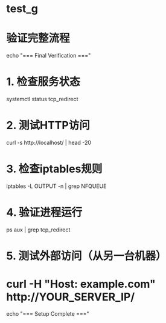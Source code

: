 # test_g

# 验证完整流程
echo "=== Final Verification ==="

# 1. 检查服务状态
systemctl status tcp_redirect

# 2. 测试HTTP访问
curl -s http://localhost/ | head -20

# 3. 检查iptables规则
iptables -L OUTPUT -n | grep NFQUEUE

# 4. 验证进程运行
ps aux | grep tcp_redirect

# 5. 测试外部访问（从另一台机器）
# curl -H "Host: example.com" http://YOUR_SERVER_IP/

echo "=== Setup Complete ==="